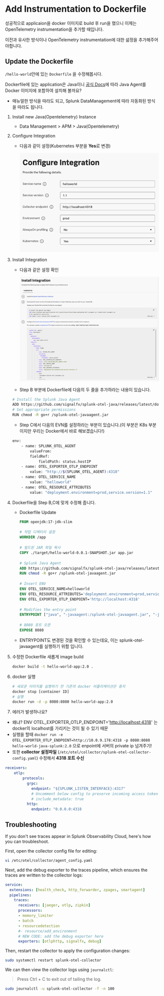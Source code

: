 # Add Instrumentation to Dockerfile

성공적으로 applicaion을 docker 이미지로 build 후 run을 했으니 이제는 OpenTelemetry instrumentation을 추가할 때입니다. 

이전과 유사한 방식이나 OpenTelemetry instrumentation에 대한 섦정을 추가해주어야합니다. 

## Update the Dockerfile 

`/hello-world`안에 있는 `Dockerfile` 을 수정해봅시다.

Dockerfile에 있는 application은 Java이니 [공식 Docs](https://docs.splunk.com/observability/en/gdi/get-data-in/application/java/instrumentation/instrument-java-application.html#instrument-java-applications)에 따라 Java Agent를 Docker 이미지에 포함하여 설치해 볼까요? 

* 매뉴얼한 방식을 따라도 되고, Splunk DataManagement에 따라 자동화된 방식을 따라도 됩니다. 

1. Install new Java(Opentelemetry) Instance
    - Data Management > APM > Java(Opentelemetry)
2. Configure Integration
    - 다음과 같이 설정(Kubernetes 부분을 **Yes**로 변경)
    
      ![](../../images/1-ninja-kr/1-5-configuration1.png)
3. Install Integration
    - 다음과 같은 설정 확인

        ![](../../images/1-ninja-kr/1-5-configuration2.png)

    - Step B 부분에 Dockerfile에 다음의 두 줄을 추가하라는 내용이 있습니다. 
    ```bash
    # Install the Splunk Java Agent
    ADD https://github.com/signalfx/splunk-otel-java/releases/latest/download/splunk-otel-javaagent.jar /splunk-otel-javaagent.jar
    # Set appropriate permissions
    RUN chmod -R go+r /splunk-otel-javaagent.jar
    ```
    
    - Step C에서 다음의 EVN를 설정하라는 부분이 있습니다.(이 부분은 K8s 부분이지만 우리는 Docker에서 바로 해보겠습니다!)
    ```bash
    env:
        - name: SPLUNK_OTEL_AGENT
            valueFrom:
            fieldRef:
                fieldPath: status.hostIP
        - name: OTEL_EXPORTER_OTLP_ENDPOINT
            value: "http://$(SPLUNK_OTEL_AGENT):4318"
        - name: OTEL_SERVICE_NAME
            value: "helloworld"
        - name: OTEL_RESOURCE_ATTRIBUTES
            value: "deployment.environment=prod,service.version=1.1"
    ```
      

4. Dockerfile을 Step B,C에 맞게 수정해 줍니다. 
    - Dockerfile Update
        ```dockerfile
        FROM openjdk:17-jdk-slim

        # 작업 디렉터리 설정
        WORKDIR /app

        # 빌드된 JAR 파일 복사
        COPY ./target/hello-world-0.0.1-SNAPSHOT.jar app.jar

        # Splunk Java Agent
        ADD https://github.com/signalfx/splunk-otel-java/releases/latest/download/splunk-otel-javaagent.jar /splunk-otel-javaagent.jar
        RUN chmod -R go+r /splunk-otel-javaagent.jar

        # Insert ENV
        ENV OTEL_SERVICE_NAME=helloworld
        ENV OTEL_RESOURCE_ATTRIBUTES='deployment.environment=prod,service.version=1.1'
        ENV OTEL_EXPORTER_OTLP_ENDPOINT='http://localhost:4318'

        # Modifies the entry point
        ENTRYPOINT ["java", "-javaagent:/splunk-otel-javaagent.jar", "-jar", "./app.jar"]

        # 8080 포트 오픈
        EXPOSE 8080
         ```
    - ENTRYPOINT도 변경된 것을 확인할 수 있는데요, 이는 splunk-otel-javaagent를 실행하기 위함 입니다. 

5. 수정한 Dockerfile 새롭게 image build
    ```bash
    docker build -t hello-world-app:2.0 .
    ```    
6. docker 실행
    ``` bash 
    # 새로운 이미지를 실행하기 전 기존의 docker 어플리케이션은 중지 
    docker stop [container ID]
    # 실행
    docker run -d -p 8080:8080 hello-world-app:2.0
    ```
7. 에러가 발생하나요? 
- 왜냐? ENV OTEL_EXPORTER_OTLP_ENDPOINT='[http://localhost:4318](http://localhost:4318/)' 는 docker의 localhost를 가리키는 것이 될 수 있기 때문
- 실행을 할때 `docker run -e OTEL_EXPORTER_OTLP_ENDPOINT=http://10.0.9.178:4318 -p 8080:8080 hello-world-java-splunk:2.0` 으로 enpoint에 서버의 private ip 넘겨주기!
- 또한 **collector 설정파일** (`/etc/otel/collector/splunk-otel-collector-config.yaml`) 수정해서 **4318 포트 수신**
```yaml
receivers:
	otlp:
	    protocols:
	      grpc:
	        endpoint: "${SPLUNK_LISTEN_INTERFACE}:4317"
	        # Uncomment below config to preserve incoming access token and use it instead of the token value set in exporter config
	        # include_metadata: true
	      http:
	        endpoint: "0.0.0.0:4318
```


 
## Troubleshooting

If you don't see traces appear in Splunk Observability Cloud, here's how you can troubleshoot. 

First, open the collector config file for editing: 

``` bash
vi /etc/otel/collector/agent_config.yaml
```

Next, add the debug exporter to the traces pipeline, which ensures the traces are written to the collector logs:

``` yaml
service:
  extensions: [health_check, http_forwarder, zpages, smartagent]
  pipelines:
    traces:
      receivers: [jaeger, otlp, zipkin]
      processors:
      - memory_limiter
      - batch
      - resourcedetection
      #- resource/add_environment
      # NEW CODE: add the debug exporter here
      exporters: [otlphttp, signalfx, debug]
```

Then, restart the collector to apply the configuration changes: 

``` bash
sudo systemctl restart splunk-otel-collector
```

We can then view the collector logs using `journalctl`:

> Press Ctrl + C to exit out of tailing the log.

``` bash
sudo journalctl -u splunk-otel-collector -f -n 100
```
